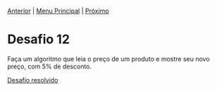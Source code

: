 [Anterior](Desafio011.md) | [Menu Principal](/README.md/) | [Próximo](desafio013.md)

# Desafio 12

Faça um algoritmo que leia o preço de um produto e mostre seu novo preço, com 5% de desconto.

[Desafio resolvido](/Desafios/desafio012.py/)